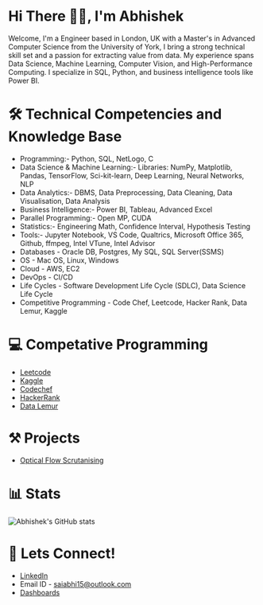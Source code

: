<h1 align="left">Hi There 👋🏻, I'm Abhishek</h1>

Welcome, I'm a Engineer based in London, UK with a Master's in Advanced Computer Science from the University of York, I bring a strong technical skill set and a passion for extracting value from data. My experience spans Data Science, Machine Learning, Computer Vision, and High-Performance Computing. I specialize in SQL, Python, and business intelligence tools like Power BI.

<h1 align="left">🛠️ Technical Competencies and Knowledge Base</h1>

- Programming:- Python, SQL, NetLogo, C 
- Data Science & Machine Learning:- Libraries: NumPy, Matplotlib, Pandas, TensorFlow, Sci-kit-learn, Deep Learning, Neural Networks, NLP
- Data Analytics:- DBMS, Data Preprocessing, Data Cleaning, Data Visualisation, Data Analysis 
- Business Intelligence:- Power BI, Tableau, Advanced Excel
- Parallel Programming:- Open MP, CUDA
- Statistics:- Engineering  Math, Confidence Interval, Hypothesis Testing
- Tools:- Jupyter Notebook, VS Code, Qualtrics, Microsoft Office 365, Github, ffmpeg, Intel VTune, Intel Advisor
- Databases - Oracle DB, Postgres, My SQL, SQL Server(SSMS)
- OS - Mac OS, Linux, Windows
- Cloud - AWS, EC2
- DevOps - CI/CD
- Life Cycles - Software Development Life Cycle (SDLC), Data Science Life Cycle
- Competitive Programming - Code Chef, Leetcode, Hacker Rank, Data Lemur, Kaggle

<h1 align="left">💻 Competative Programming</h1>

- <a href="https://leetcode.com/u/Abhishek_Harikumar_Narayanan/">Leetcode</a>
- <a href="https://www.kaggle.com/abhishekhn">Kaggle</a>
- <a href="https://www.codechef.com/users/saiabhihari">Codechef</a>
- <a href="https://www.hackerrank.com/profile/AbhishekHari15">HackerRank</a>
- <a href="https://datalemur.com/profile">Data Lemur</a>

<h1 align="left">⚒️ Projects</h1>

- <a href="https://github.com/AbhishekHarikumar/Scrutinising-Motion">Optical Flow Scrutanising</a>

<h1 align="left">📊 Stats</h1>

![Abhishek's GitHub stats](https://github-readme-stats.vercel.app/api?username=AbhishekHarikumar&theme=graywhite)

<h1 align="left">🤝 Lets Connect!</h1>

- <a href="https://www.linkedin.com/in/saiabhi15/">LinkedIn</a>
- <a>Email ID - saiabhi15@outlook.com</a>
- <a href= "https://drive.google.com/file/d/1Y-LLxjdUBocwYVoaP4s0FMIpWWDKEiIx/view?usp=sharing">Dashboards</a>




